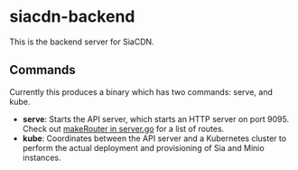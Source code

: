 # siacdn-backend

This is the backend server for SiaCDN.

## Commands

Currently this produces a binary which has two commands: serve, and kube.

* **serve**: Starts the API server, which starts an HTTP server on port 9095.
Check out [makeRouter in server.go](./server/server.go) for a list of routes.
* **kube**: Coordinates between the API server and a Kubernetes cluster to
perform the actual deployment and provisioning of Sia and Minio instances.
